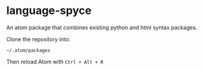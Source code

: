 # language-spyce
An atom package that combines existing python and html syntax packages.

Clone the repository into:

`~/.atom/packages`

Then reload Atom with `Ctrl + Alt + R`
